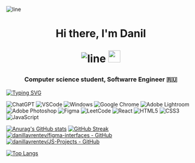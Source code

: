 
![line](https://capsule-render.vercel.app/api?type=rect&color=gradient&height=2)

<h1 align="center">Hi there, I'm Danil</a> 

![line](https://capsule-render.vercel.app/api?type=rect&color=gradient&height=2)
<img src="https://github.com/blackcater/blackcater/raw/main/images/Hi.gif" height="32"/></h1>
<h3 align="center">Computer science student, Softwarre Engineer 🇷🇺</h3>

[![Typing SVG](https://readme-typing-svg.herokuapp.com?font=Fira+Code&pause=1000&width=435&lines=console.log(Hello+World))](https://git.io/typing-svg)

![ChatGPT](https://img.shields.io/badge/chatGPT-74aa9c?style=for-the-badge&logo=openai&logoColor=white)
![VSCode](https://img.shields.io/badge/visual%20studio%20code-007ACC.svg?&style=for-the-badge&logo=visual-studio-code&logoColor=white)
![Windows](https://img.shields.io/badge/Windows%2011-0078D6.svg?&style=for-the-badge&logo=windows%2011&logoColor=white)
![Google Chrome](https://img.shields.io/badge/Google%20Chrome-4285F4?style=for-the-badge&logo=GoogleChrome&logoColor=white)
![Adobe Lightroom](https://img.shields.io/badge/Adobe%20Lightroom-31A8FF.svg?style=for-the-badge&logo=Adobe%20Lightroom&logoColor=white)
![Adobe Photoshop](https://img.shields.io/badge/adobe%20photoshop-%2331A8FF.svg?style=for-the-badge&logo=adobe%20photoshop&logoColor=white)
![Figma](https://img.shields.io/badge/figma-%23F24E1E.svg?style=for-the-badge&logo=figma&logoColor=white)
![LeetCode](https://img.shields.io/badge/LeetCode-000000?style=for-the-badge&logo=LeetCode&logoColor=#d16c06)
![React](https://img.shields.io/badge/react-%2320232a.svg?style=for-the-badge&logo=react&logoColor=%2361DAFB)
![HTML5](https://img.shields.io/badge/html5-%23E34F26.svg?style=for-the-badge&logo=html5&logoColor=white)
![CSS3](https://img.shields.io/badge/css3-%231572B6.svg?style=for-the-badge&logo=css3&logoColor=white)
![JavaScript](https://img.shields.io/badge/javascript-%23323330.svg?style=for-the-badge&logo=javascript&logoColor=%23F7DF1E)


[![Anurag's GitHub stats](https://github-readme-stats.vercel.app/api?username=danillavrentev&theme=dark)](https://github.com/anuraghazra/github-readme-stats)
[![GitHub Streak](https://github-readme-streak-stats.herokuapp.com/?user=danillavrentev&theme=dark)](https://git.io/streak-stats)
[![danillavrentev/figma-interfaces - GitHub](https://gh-card.dev/repos/danillavrentev/figma-interfaces.svg?fullname=)]([https://github.com/danillavrentev/figma-interfaces](https://github.com/danillavrentev/leetcode-tasks))
[![danillavrentev/JS-Projects - GitHub](https://gh-card.dev/repos/danillavrentev/JS-Projects.svg?fullname=)](https://github.com/danillavrentev/JS-Projects)

[![Top Langs](https://github-readme-stats.vercel.app/api/top-langs/?username=danillavrentev&theme=dark)](https://github.com/anuraghazra/github-readme-stats)


